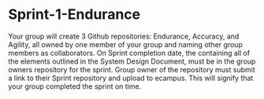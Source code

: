 # Sprint-1-Endurance
Your group will create 3 Github repositories: Endurance, Accuracy, and Agility, all owned by one member of your group and naming other group members as collaborators. On Sprint completion date, the containing all of the elements outlined in the System Design Document, must be in the group owners repository for the sprint. Group owner of the repository must submit a link to their Sprint repository and upload to ecampus. This will signify that your group completed the sprint on time.
